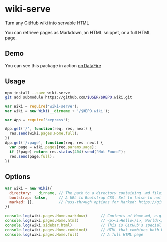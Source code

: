 # wiki-serve
Turn any GitHub wiki into servable HTML

You can retrieve pages as Markdown, an HTML snippet, or a full HTML page.

## Demo
You can see this package in action [on DataFire](https://datafire.io/wiki)

## Usage
```bash
npm install --save wiki-serve
git add submodule https://github.com/$USER/$REPO.wiki.git
```

```js
var Wiki = require('wiki-serve');
var wiki = new Wiki(__dirname + '/$REPO.wiki');

var App = require('express');

App.get('/', function(req, res, next) {
  res.send(wiki.pages.Home.full);
})
App.get('/:page', function(req, res, next) {
  var page = wiki.pages[req.params.page];
  if (!page) return res.status(404).send("Not Found");
  res.send(page.full);
})
```

## Options
```js
var wiki = new Wiki({
  directory: __dirname, // The path to a directory containing .md files
  bootstrap: false,     // A URL to Bootstrap CSS. Set to false to not include Bootstrap.
  marked: {},           // Pass-through options for Marked: https://github.com/chjj/marked
})

console.log(wiki.pages.Home.markdown)      // Contents of Home.md, e.g. *Hello*, World!
console.log(wiki.pages.Home.html)          // <p><i>Hello</i>, World!</p>
console.log(wiki.sidebar.html)             // This is GitHub's special _Sidebar.md page
console.log(wiki.pages.Home.combined)      // HTML that combines both Home.md and _Sidebar.md
console.log(wiki.pages.Home.full)          // A full HTML page
```
